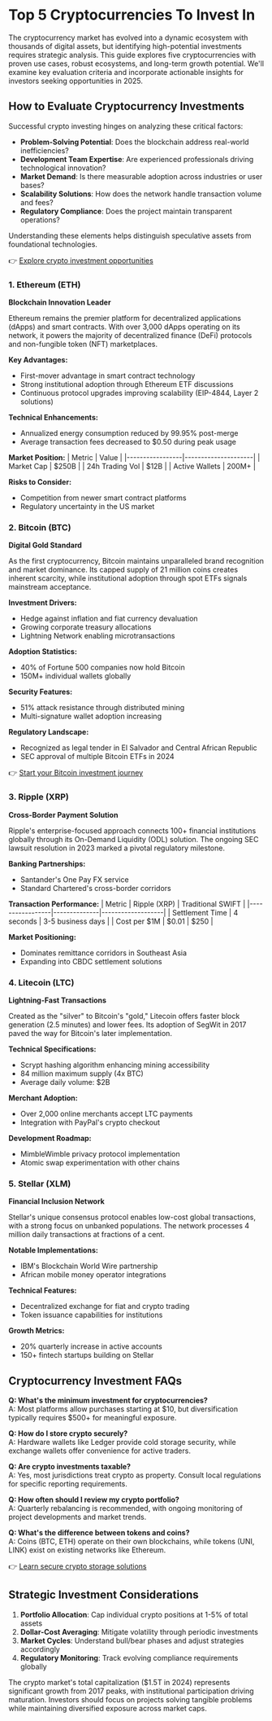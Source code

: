 # Top 5 Cryptocurrencies To Invest In

The cryptocurrency market has evolved into a dynamic ecosystem with thousands of digital assets, but identifying high-potential investments requires strategic analysis. This guide explores five cryptocurrencies with proven use cases, robust ecosystems, and long-term growth potential. We'll examine key evaluation criteria and incorporate actionable insights for investors seeking opportunities in 2025.

## How to Evaluate Cryptocurrency Investments

Successful crypto investing hinges on analyzing these critical factors:

- **Problem-Solving Potential**: Does the blockchain address real-world inefficiencies?
- **Development Team Expertise**: Are experienced professionals driving technological innovation?
- **Market Demand**: Is there measurable adoption across industries or user bases?
- **Scalability Solutions**: How does the network handle transaction volume and fees?
- **Regulatory Compliance**: Does the project maintain transparent operations?

Understanding these elements helps distinguish speculative assets from foundational technologies.

👉 [Explore crypto investment opportunities](https://bit.ly/okx-bonus)

### 1. Ethereum (ETH)

**Blockchain Innovation Leader**

Ethereum remains the premier platform for decentralized applications (dApps) and smart contracts. With over 3,000 dApps operating on its network, it powers the majority of decentralized finance (DeFi) protocols and non-fungible token (NFT) marketplaces.

**Key Advantages:**
- First-mover advantage in smart contract technology
- Strong institutional adoption through Ethereum ETF discussions
- Continuous protocol upgrades improving scalability (EIP-4844, Layer 2 solutions)

**Technical Enhancements:**
- Annualized energy consumption reduced by 99.95% post-merge
- Average transaction fees decreased to $0.50 during peak usage

**Market Position:**
| Metric          | Value               |
|-----------------|---------------------|
| Market Cap      | $250B               |
| 24h Trading Vol | $12B                |
| Active Wallets  | 200M+               |

**Risks to Consider:**
- Competition from newer smart contract platforms
- Regulatory uncertainty in the US market

### 2. Bitcoin (BTC)

**Digital Gold Standard**

As the first cryptocurrency, Bitcoin maintains unparalleled brand recognition and market dominance. Its capped supply of 21 million coins creates inherent scarcity, while institutional adoption through spot ETFs signals mainstream acceptance.

**Investment Drivers:**
- Hedge against inflation and fiat currency devaluation
- Growing corporate treasury allocations
- Lightning Network enabling microtransactions

**Adoption Statistics:**
- 40% of Fortune 500 companies now hold Bitcoin
- 150M+ individual wallets globally

**Security Features:**
- 51% attack resistance through distributed mining
- Multi-signature wallet adoption increasing

**Regulatory Landscape:**
- Recognized as legal tender in El Salvador and Central African Republic
- SEC approval of multiple Bitcoin ETFs in 2024

👉 [Start your Bitcoin investment journey](https://bit.ly/okx-bonus)

### 3. Ripple (XRP)

**Cross-Border Payment Solution**

Ripple's enterprise-focused approach connects 100+ financial institutions globally through its On-Demand Liquidity (ODL) solution. The ongoing SEC lawsuit resolution in 2023 marked a pivotal regulatory milestone.

**Banking Partnerships:**
- Santander's One Pay FX service
- Standard Chartered's cross-border corridors

**Transaction Performance:**
| Metric          | Ripple (XRP) | Traditional SWIFT |
|-----------------|--------------|-------------------|
| Settlement Time | 4 seconds    | 3-5 business days |
| Cost per $1M    | $0.01        | $250              |

**Market Positioning:**
- Dominates remittance corridors in Southeast Asia
- Expanding into CBDC settlement solutions

### 4. Litecoin (LTC)

**Lightning-Fast Transactions**

Created as the "silver" to Bitcoin's "gold," Litecoin offers faster block generation (2.5 minutes) and lower fees. Its adoption of SegWit in 2017 paved the way for Bitcoin's later implementation.

**Technical Specifications:**
- Scrypt hashing algorithm enhancing mining accessibility
- 84 million maximum supply (4x BTC)
- Average daily volume: $2B

**Merchant Adoption:**
- Over 2,000 online merchants accept LTC payments
- Integration with PayPal's crypto checkout

**Development Roadmap:**
- MimbleWimble privacy protocol implementation
- Atomic swap experimentation with other chains

### 5. Stellar (XLM)

**Financial Inclusion Network**

Stellar's unique consensus protocol enables low-cost global transactions, with a strong focus on unbanked populations. The network processes 4 million daily transactions at fractions of a cent.

**Notable Implementations:**
- IBM's Blockchain World Wire partnership
- African mobile money operator integrations

**Technical Features:**
- Decentralized exchange for fiat and crypto trading
- Token issuance capabilities for institutions

**Growth Metrics:**
- 20% quarterly increase in active accounts
- 150+ fintech startups building on Stellar

## Cryptocurrency Investment FAQs

**Q: What's the minimum investment for cryptocurrencies?**  
A: Most platforms allow purchases starting at $10, but diversification typically requires $500+ for meaningful exposure.

**Q: How do I store crypto securely?**  
A: Hardware wallets like Ledger provide cold storage security, while exchange wallets offer convenience for active traders.

**Q: Are crypto investments taxable?**  
A: Yes, most jurisdictions treat crypto as property. Consult local regulations for specific reporting requirements.

**Q: How often should I review my crypto portfolio?**  
A: Quarterly rebalancing is recommended, with ongoing monitoring of project developments and market trends.

**Q: What's the difference between tokens and coins?**  
A: Coins (BTC, ETH) operate on their own blockchains, while tokens (UNI, LINK) exist on existing networks like Ethereum.

👉 [Learn secure crypto storage solutions](https://bit.ly/okx-bonus)

## Strategic Investment Considerations

1. **Portfolio Allocation**: Cap individual crypto positions at 1-5% of total assets
2. **Dollar-Cost Averaging**: Mitigate volatility through periodic investments
3. **Market Cycles**: Understand bull/bear phases and adjust strategies accordingly
4. **Regulatory Monitoring**: Track evolving compliance requirements globally

The crypto market's total capitalization ($1.5T in 2024) represents significant growth from 2017 peaks, with institutional participation driving maturation. Investors should focus on projects solving tangible problems while maintaining diversified exposure across market caps.